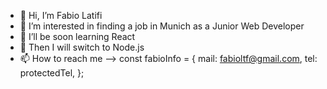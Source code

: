 - 👋 Hi, I’m Fabio Latifi
- 👀 I’m interested in finding a job in Munich as a Junior Web Developer
- 🌱 I’ll be soon learning React
- 📣 Then I will switch to Node.js
- 📫 How to reach me --> const fabioInfo = {
                              mail: fabioltf@gmail.com,
                              tel: protectedTel,
                               };

<!---
fabioltf/fabioltf is a ✨ special ✨ repository because its `README.md` (this file) appears on your GitHub profile.
You can click the Preview link to take a look at your changes.
--->
